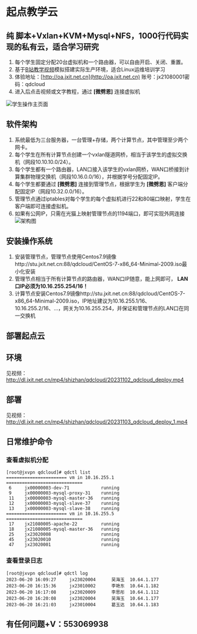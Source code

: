 # 起点教学云

## 纯 脚本+Vxlan+KVM+Mysql+NFS，1000行代码实现的私有云，适合学习研究
1. 每个学生固定分配20台虚拟机和一个路由器，可以自由开启、关闭、重置。
2. 基于[B站教学视频](https://space.bilibili.com/621002172)模拟搭建实际生产环境，适合Linux运维培训学习
3. 体验地址：[http://oa.jxit.net.cn](http://oa.jxit.net.cn) 账号：jx21080001密码：qdcloud
4. 进入后点击视频或文字教程，通过 **[微劈恩]** 连接虚拟机

![学生操作主页面](http://stu.jxit.net.cn:88/mianshi/image/shuoci2.png)

## 软件架构
1. 系统最低为三台服务器，一台管理+存储，两个计算节点，其中管理至少两个网卡。
2. 每个学生在所有计算节点创建一个vxlan隧道网桥，相当于该学生的虚拟交换机（网段10.10.10.0/24）。
3. 每个学生都有一个路由器，LAN口接入该学生的vxlan网桥，WAN口桥接到计算集群物理交换机（网段10.16.0.0/16），并根据学号分配固定IP。
3. 每个学生都要通过 **[微劈恩]** 连接到管理节点，根据学生为 **[微劈恩]** 客户端分配固定IP（网段10.32.0.0/16）。
4. 管理节点通过iptables对每个学生的每个虚拟机进行22和80端口映射，学生在客户端即可连接虚拟机。
5. 如果有公网IP，只需在光猫上映射管理节点的1194端口，即可实现外网连接
![架构图](http://stu.jxit.net.cn:88/mianshi/image/shuoci1.png)


## 安装操作系统
1.  安装管理节点，管理节点使用Centos7.9镜像http://stu.jxit.net.cn:88/qdcloud/CentOS-7-x86_64-Minimal-2009.iso最小化安装
2.  管理节点相当于所有计算节点的路由器，WAN口IP随意，能上网即可， **LAN口IP必须为10.16.255.254/16！** 
3.  计算节点安装Centos7.9镜像http://stu.jxit.net.cn:88/qdcloud/CentOS-7-x86_64-Minimal-2009.iso，IP地址建议为10.16.255.1/16、10.16.255.2/16、...，网关为10.16.255.254，并保证和管理节点的LAN口在同一交换机

## 部署起点云

## 环境
见视频：http://dl.jxit.net.cn/mp4/shizhan/qdcloud/20231102_qdcloud_deploy.mp4


## 部署
见视频：http://dl.jxit.net.cn/mp4/shizhan/qdcloud/20231103_qdcloud_deploy_1.mp4

## 日常维护命令
### 查看虚拟机分配
```
[root@jxvpn qdcloud]# qdctl list
======================= vm in 10.16.255.1 =============================
 6     jx00000003-dev-71            running
 9     jx00000003-mysql-proxy-31    running
 11    jx00000003-mysql-master-36   running
 12    jx00000003-mysql-slave-37    running
 13    jx00000003-mysql-slave-38    running
======================= vm in 10.16.255.5 =============================
 17    jx21080005-apache-22         running
 18    jx21080005-mysql-master-36   running
 25    jx23020008                   running
 45    jx23020010                   running
 47    jx23020001                   running
```

### 查看登录日志
```
[root@jxvpn qdcloud]# qdctl log
2023-06-20 16:09:27     jx23020004      吴海玉  10.64.1.177
2023-06-20 16:15:36     jx23010002      李艳东  10.64.1.182
2023-06-20 16:17:08     jx23020009      李思彤  10.64.1.112
2023-06-20 16:20:08     jx23020004      吴海玉  10.64.1.177
2023-06-20 16:21:03     jx23010004      葛玉达  10.64.1.183
```

## 有任何问题+V：553069938
